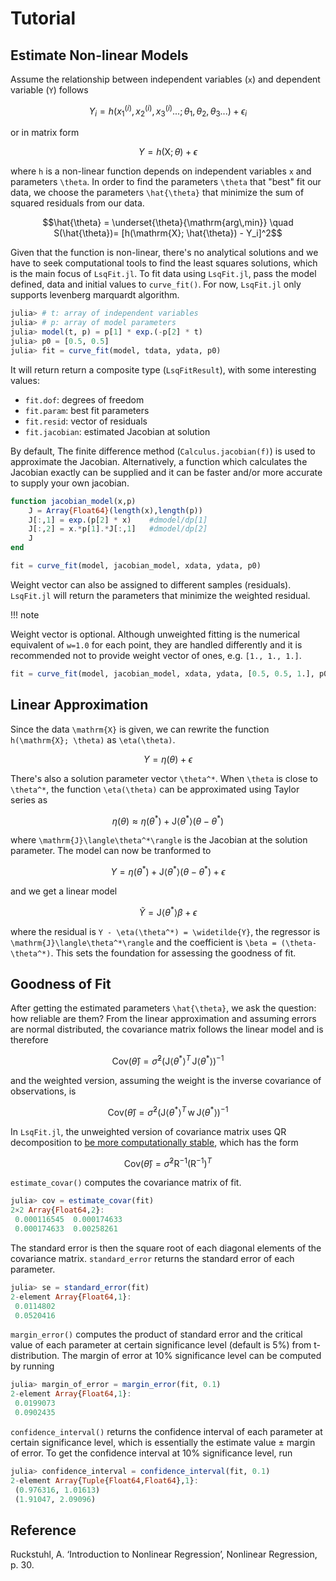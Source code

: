 # Tutorial

## Estimate Non-linear Models

Assume the relationship between independent variables (``x``) and dependent variable (``Y``) follows

```math
Y_i = h(x_1^{(i)}, x_2^{(i)},  x_3^{(i)}...; \theta_1, \theta_2, \theta_3...)+\epsilon_i
```

or in matrix form

```math
Y = h(\mathrm{X}; \theta)+\epsilon
```

where ``h`` is a non-linear function depends on independent variables ``x`` and parameters ``\theta``. In order to find the parameters ``\theta`` that "best" fit our data, we choose the parameters ``\hat{\theta}`` that minimize the sum of squared residuals from our data.

```math
\hat{\theta} = \underset{\theta}{\mathrm{arg\,min}} \quad S(\hat{\theta})= [h(\mathrm{X}; \hat{\theta}) - Y_i]^2
```

Given that the function is non-linear, there's no analytical solutions and we have to seek computational tools to find the least squares solutions, which is the main focus of `LsqFit.jl`. To fit data using `LsqFit.jl`, pass the model defined, data and initial values to `curve_fit()`. For now, `LsqFit.jl` only supports levenberg marquardt algorithm.

```julia
julia> # t: array of independent variables
julia> # p: array of model parameters
julia> model(t, p) = p[1] * exp.(-p[2] * t)
julia> p0 = [0.5, 0.5]
julia> fit = curve_fit(model, tdata, ydata, p0)
```

It will return return a composite type (`LsqFitResult`), with some interesting values:

*	`fit.dof`: degrees of freedom
*	`fit.param`: best fit parameters
*	`fit.resid`: vector of residuals
*	`fit.jacobian`: estimated Jacobian at solution

By default, The finite difference method (`Calculus.jacobian(f)`) is used to approximate the Jacobian. Alternatively, a function which calculates the Jacobian exactly can be supplied and it can be faster and/or more accurate to supply your own jacobian.

```Julia
function jacobian_model(x,p)
    J = Array{Float64}(length(x),length(p))
    J[:,1] = exp.(p[2] * x)    #dmodel/dp[1]
    J[:,2] = x.*p[1].*J[:,1]   #dmodel/dp[2]
    J
end

fit = curve_fit(model, jacobian_model, xdata, ydata, p0)
```

Weight vector can also be assigned to different samples (residuals). `LsqFit.jl` will return the parameters that minimize the weighted residual.

!!! note

  Weight vector is optional. Although unweighted fitting is the numerical equivalent of `w=1.0` for each point, they are handled differently and it is recommended not to provide weight vector of ones, e.g. `[1., 1., 1.]`.

```Julia
fit = curve_fit(model, jacobian_model, xdata, ydata, [0.5, 0.5, 1.], p0)
```

## Linear Approximation
Since the data ``\mathrm{X}`` is given, we can rewrite the function ``h(\mathrm{X}; \theta)`` as ``\eta(\theta)``.

```math
Y = \eta(\theta) + \epsilon
```

There's also a solution parameter vector ``\theta^*``. When ``\theta`` is close to ``\theta^*``, the function ``\eta(\theta)`` can be approximated using Taylor series as

```math
\eta(\theta) \approx \eta(\theta^*) + \mathrm{J}\langle\theta^*\rangle (\theta-\theta^*)
```

where ``\mathrm{J}\langle\theta^*\rangle`` is the Jacobian at the solution parameter. The model can now be tranformed to

```math
Y = \eta(\theta^*) + \mathrm{J}\langle\theta^*\rangle (\theta-\theta^*)+\epsilon
```

and we get a linear model

```math
\widetilde{Y} = \mathrm{J}\langle\theta^*\rangle\beta+\epsilon
```

where the residual is ``Y - \eta(\theta^*) = \widetilde{Y}``, the regressor is ``\mathrm{J}\langle\theta^*\rangle`` and the coefficient is ``\beta = (\theta-\theta^*)``. This sets the foundation for assessing the goodness of fit.

## Goodness of Fit
After getting the estimated parameters ``\hat{\theta}``, we ask the question: how reliable are them? From the linear approximation and assuming errors are normal distributed, the covariance matrix follows the linear model and is therefore

```math
\mathrm{Cov}(\hat{\theta}) = \hat{\sigma}^2(\mathrm{J}\langle\theta^*\rangle^T\,\mathrm{J}\langle\theta^*\rangle)^{-1}
```

and the weighted version, assuming the weight is the inverse covariance of observations, is

```math
\mathrm{Cov}(\hat{\theta}) = \hat{\sigma}^2(\mathrm{J}\langle\theta^*\rangle^T\,\mathrm{w}\,\mathrm{J}\langle\theta^*\rangle)^{-1}
```

In `LsqFit.jl`, the unweighted version of covariance matrix uses QR decomposition to [be more computationally stable](http://www.seas.ucla.edu/~vandenbe/133A/lectures/ls.pdf), which has the form

```math
\mathrm{Cov}(\hat{\theta}) = \hat{\sigma}^2 \mathrm{R}^{-1}(\mathrm{R}^{-1})^T
```

`estimate_covar()` computes the covariance matrix of fit.

```Julia
julia> cov = estimate_covar(fit)
2×2 Array{Float64,2}:
 0.000116545  0.000174633
 0.000174633  0.00258261
```

The standard error is then the square root of each diagonal elements of the covariance matrix. `standard_error` returns the standard error of each parameter.

```Julia
julia> se = standard_error(fit)
2-element Array{Float64,1}:
 0.0114802
 0.0520416
```

`margin_error()` computes the product of standard error and the critical value of each parameter at certain significance level (default is 5%) from t-distribution. The margin of error at 10% significance level can be computed by running

```Julia
julia> margin_of_error = margin_error(fit, 0.1)
2-element Array{Float64,1}:
 0.0199073
 0.0902435
```

`confidence_interval()` returns the confidence interval of each parameter at certain significance level, which is essentially the estimate value ± margin of error. To get the confidence interval at 10% significance level, run

```Julia
julia> confidence_interval = confidence_interval(fit, 0.1)
2-element Array{Tuple{Float64,Float64},1}:
 (0.976316, 1.01613)
 (1.91047, 2.09096)
```

## Reference
Ruckstuhl, A. ‘Introduction to Nonlinear Regression’, Nonlinear Regression, p. 30.
